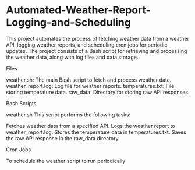# Automated-Weather-Report-Logging-and-Scheduling

This project automates the process of fetching weather data from a weather API, logging weather reports, and scheduling cron jobs for periodic updates. The project consists of a Bash script for retrieving and processing the weather data, along with log files and data storage.

Files

weather.sh: The main Bash script to fetch and process weather data.
weather_report.log: Log file for weather reports.
temperatures.txt: File storing temperature data.
raw_data: Directory for storing raw API responses.

Bash Scripts

weather.sh
This script performs the following tasks:

Fetches weather data from a specified API.
Logs the weather report to weather_report.log.
Stores the temperature data in temperatures.txt.
Saves the raw API response in the raw_data directory

Cron Jobs

To schedule the weather script to run periodically
